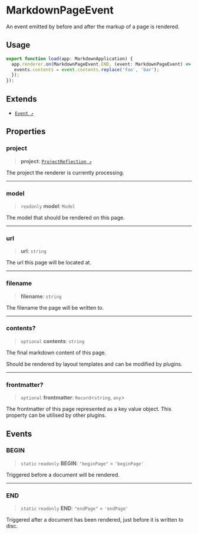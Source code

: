 # MarkdownPageEvent

An event emitted by before and after the markup of a page is rendered.

## Usage

```ts
export function load(app: MarkdownApplication) {
  app.renderer.on(MarkdownPageEvent.END, (event: MarkdownPageEvent) => {
   events.contents = event.contents.replace('foo', 'bar');
  });
});
```

## Extends

- [`Event ↗️`]( https://typedoc.org/api/classes/Event.html )

## Properties

### project

> **project**: [`ProjectReflection ↗️`]( https://typedoc.org/api/classes/Models.ProjectReflection.html )

The project the renderer is currently processing.

***

### model

> `readonly` **model**: `Model`

The model that should be rendered on this page.

***

### url

> **url**: `string`

The url this page will be located at.

***

### filename

> **filename**: `string`

The filename the page will be written to.

***

### contents?

> `optional` **contents**: `string`

The final markdown content of this page.

Should be rendered by layout templates and can be modified by plugins.

***

### frontmatter?

> `optional` **frontmatter**: `Record`\<`string`, `any`\>

The frontmatter of this page represented as a key value object. This property can be utilised by other plugins.

## Events

### BEGIN

> `static` `readonly` **BEGIN**: `"beginPage"` = `'beginPage'`

Triggered before a document will be rendered.

***

### END

> `static` `readonly` **END**: `"endPage"` = `'endPage'`

Triggered after a document has been rendered, just before it is written to disc.
